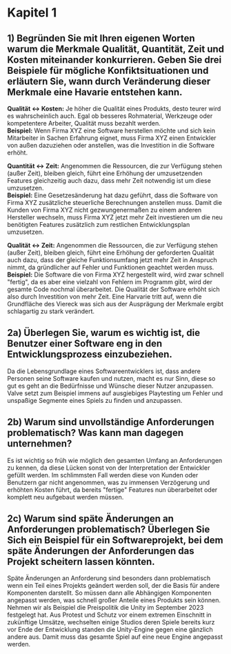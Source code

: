 # Kapitel 1
## 1) Begründen Sie mit Ihren eigenen Worten warum die Merkmale Qualität, Quantität, Zeit und Kosten miteinander konkurrieren. Geben Sie drei Beispiele für mögliche Konfiktsituationen und erläutern Sie, wann durch Veränderung dieser Merkmale eine Havarie entstehen kann.  
**Qualität <-> Kosten:** Je höher die Qualität eines Produkts, desto teurer wird es wahrscheinlich auch. Egal ob besseres Rohmaterial, Werkzeuge oder kompetentere Arbeiter, Qualität muss bezahlt werden.  
**Beispiel:** Wenn Firma XYZ eine Software herstellen möchte und sich kein Mitarbeiter in Sachen Erfahrung eignet, muss Firma XYZ einen Entwickler von außen dazuziehen oder anstellen, was die Investition in die Software erhöht.  

**Quantität <-> Zeit:** Angenommen die Ressourcen, die zur Verfügung stehen (außer Zeit), bleiben gleich, führt eine Erhöhung der umzusetzenden Features gleichzeitig auch dazu, dass mehr Zeit notwendig ist um diese umzusetzen.  
**Beispiel:** Eine Gesetzesänderung hat dazu geführt, dass die Software von Firma XYZ zusätzliche steuerliche Berechnungen anstellen muss. Damit die Kunden von Firma XYZ nicht gezwungenermaßen zu einem anderen Hersteller wechseln, muss Firma XYZ jetzt mehr Zeit investieren um die neu benötigten Features zusätzlich zum restlichen Entwicklungsplan umzusetzen.  

**Qualität <-> Zeit:** Angenommen die Ressourcen, die zur Verfügung stehen (außer Zeit), bleiben gleich, führt eine Erhöhung der geforderten Qualität auch dazu, dass der gleiche Funktionsumfang jetzt mehr Zeit in Anspruch nimmt, da gründlicher auf Fehler und Funktionen geachtet werden muss.  
**Beispiel:** Die Software die von Firma XYZ hergestellt wird, wird zwar schnell "fertig", da es aber eine vielzahl von Fehlern im Programm gibt, wird der gesamte Code nochmal überarbeitet. Die Qualität der Software erhöht sich also durch Investition von mehr Zeit. Eine Harvarie tritt auf, wenn die Grundfläche des Viereck was sich aus der Ausprägung der Merkmale ergibt schlagartig zu stark verändert.  

## 2a) Überlegen Sie, warum es wichtig ist, die Benutzer einer Software eng in den Entwicklungsprozess einzubeziehen.  
Da die Lebensgrundlage eines Softwareentwicklers ist, dass andere Personen seine Software kaufen und nutzen, macht es nur Sinn, diese so gut es geht an die Bedürfnisse und Wünsche dieser Nutzer anzupassen. Valve setzt zum Beispiel immens auf ausgiebiges Playtesting um Fehler und unspaßige Segmente eines Spiels zu finden und anzupassen.  

## 2b) Warum sind unvollständige Anforderungen problematisch? Was kann man dagegen unternehmen?  
Es ist wichtig so früh wie möglich den gesamten Umfang an Anforderungen zu kennen, da diese Lücken sonst von der Interpretation der Entwickler gefüllt werden. Im schlimmsten Fall werden diese von Kunden oder Benutzern gar nicht angenommen, was zu immensen Verzögerung und erhöhten Kosten führt, da bereits "fertige" Features nun überarbeitet oder komplett neu aufgebaut werden müssen.  

## 2c) Warum sind späte Änderungen an Anforderungen problematisch? Überlegen Sie Sich ein Beispiel für ein Softwareprojekt, bei dem späte Änderungen der Anforderungen das Projekt scheitern lassen könnten.  
Späte Änderungen an Anforderung sind besonders dann problematisch wenn ein Teil eines Projekts geändert werden soll, der die Basis für andere Komponenten darstellt. So müssen dann alle Abhängigen Komponenten angepasst werden, was schnell großer Anteile eines Produkts sein können.  
Nehmen wir als Beispiel die Preispolitik die Unity im September 2023 festgelegt hat. Aus Protest und Schutz vor einem extremen Einschnitt in zukünftige Umsätze, wechselten einige Studios deren Spiele bereits kurz vor Ende der Entwicklung standen die Unity-Engine gegen eine gänzlich andere aus. Damit muss das gesamte Spiel auf eine neue Engine angepasst werden.